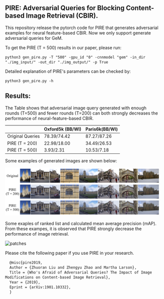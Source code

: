 ## PIRE: Adversarial Queries for Blocking Content-based Image Retrieval (CBIR).

This repository release the pytorch code for PIRE that generates adversarial examples for neural feature-based CBIR.
Now we only support generate adversarial queries for GeM.


To get the PIRE (T = 500) results in our paper, please run:

```
python3 gen_pire.py -T "500" -gpu_id "0" -cnnmodel "gem" -in_dir "./img_input/" -out_dir "./img_output/" -p True
```


Detailed explanation of PIRE's parameters can be checked by:

```
python3 gen_pire.py -h
```

## Results:

The Table shows that adversarial image query generated with enough rounds (T=500) and fewer rounds (T=200) can both
strongly decreases the performance of neural-feature-based CBIR.


|                  | Oxford5k (BB/WI)                   | Paris6k(BB/WI)                     |
|------------------|-----------------------------|-----------------------------|
| Original Queries | 78.39/74.42                 | 87.27/87.26                 |
| PIRE (T = 200)   | 22.98/18.00                 | 34.49/26.53                 |
| PIRE (T = 500)   | 3.93/2.31                   | 10.53/7.18                  |
	
Some examples of generated images are shown below:

![patches](https://github.com/liuzrcc/PIRE/blob/master/examples/PIRE_exp_1.jpg)

Some exaples of ranked list and calculated mean average precision (mAP). From these exampes, it is observed that PIRE strongly decrease the performance of image retrieval.

![patches](https://github.com/liuzrcc/PIRE/blob/master/examples/PIRE_exp_2.jpg)



Please cite the following paper if you use PIRE in your research.

      @misc{pire2019,
      Author = {Zhuoran Liu and Zhengyu Zhao and Martha Larson},
      Title = {Who's Afraid of Adversarial Queries? The Impact of Image Modifications on Content-based Image Retrieval},
      Year = {2019},
      Eprint = {arXiv:1901.10332},
      }
      

